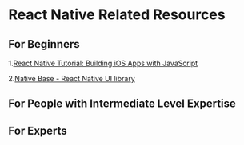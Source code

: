 # React Native Related Resources

## For Beginners

1.[React Native Tutorial: Building iOS Apps with JavaScript](https://www.raywenderlich.com/165140/react-native-tutorial-building-ios-android-apps-javascript)

2.[Native Base - React Native UI library](https://nativebase.io/)


## For People with Intermediate Level Expertise

## For Experts
